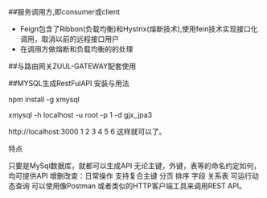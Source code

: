 ##服务调用方,即consumer或client
+ Feign包含了Ribbon(负载均衡)和Hystrix(熔断技术),使用fein技术实现接口化调用，取消以前的远程接口用户
+ 在调用方做熔断和负载均衡的的处理

##与路由网关ZUUL-GATEWAY配套使用

##MYSQL生成RestFulAPI
安装与用法

npm install -g xmysql

xmysql -h localhost -u root -p 1 -d gjx_jpa3

http://localhost:3000
1
2
3
4
5
6
这样就可以了。

特点

只要是MySql数据库，就都可以生成API
无论主键，外键，表等的命名约定如何，均可提供API
增删改查：日常操作
支持复合主键
分页
排序
字段
关系表
可运行动态查询
可以使用像Postman 或者类似的HTTP客户端工具来调用REST API。